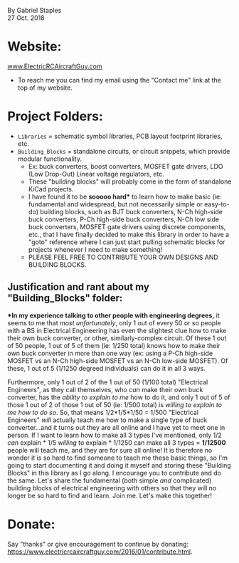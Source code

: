 By Gabriel Staples  
27 Oct. 2018  

# Website:
www.ElectricRCAircraftGuy.com  
- To reach me you can find my email using the "Contact me" link at the top of my website.  

# Project Folders:
* `Libraries` = schematic symbol libraries, PCB layout footprint libraries, etc.
* `Building_Blocks` = standalone circuits, or circuit snippets, which provide modular functionality.
  * Ex: buck converters, boost converters, MOSFET gate drivers, LDO (Low Drop-Out) Linear voltage regulators, etc.
  * These "building blocks" will probably come in the form of standalone KiCad projects.
  * I have found it to be **sooooo hard\*** to learn how to make basic (ie: fundamental and widespread, but not necessarily simple or easy-to-do) building blocks, such as BJT buck converters, N-Ch high-side buck converters, P-Ch high-side buck converters, N-Ch low side buck converters, MOSFET gate drivers using discrete components, etc., that I have finally decided to make this library in order to have a "goto" reference where I can just start pulling schematic blocks for projects whenever I need to make something! 
  * PLEASE FEEL FREE TO CONTRIBUTE YOUR OWN DESIGNS AND BUILDING BLOCKS.

## Justification and rant about my "Building_Blocks" folder:
**\*In my experience talking to other people with engineering degrees,** it seems to me that *most unfortunately*, only 1 out of every 50 or so people with a BS in Electrical Engineering has even the slightest clue how to make their own buck converter, or other, similarly-complex circuit. Of these 1 out of 50 people, 1 out of 5 of them (ie: 1/250 total) knows how to make their own buck converter in more than one way (ex: using a P-Ch high-side MOSFET vs an N-Ch high-side MOSFET vs an N-Ch low-side MOSFET). Of these, 1 out of 5 (1/1250 degreed individuals) can do it in all 3 ways.  

Furthermore, only 1 out of 2 of the 1 out of 50 (1/100 total) "Electrical Engineers", as they call themselves, who *can* make their own buck converter, has the *ability to explain to me* how to do it, and only 1 out of 5 of those 1 out of 2 of those 1 out of 50 (ie: 1/500 total) is *willing to explain to me how to do so*. So, that means 1/2\*1/5\*1/50 = 1/500 "Electrical Engineers" *will* actually teach me how to make a single type of buck converter...and it turns out they are all online and I have yet to meet one in person. If I want to learn how to make all 3 types I've mentioned, only 1/2 *can* explain \* 1/5 *willing* to explain \* 1/1250 can make all 3 types = **1/12500** people will teach me, and they are for sure all online! It is therefore no wonder it is so hard to find someone to teach me these basic things, so I'm going to start documenting it and doing it myself and storing these "Building Blocks" in this library as I go along. I encourage you to contribute and do the same. Let's share the fundamental (both simple *and* complicated) building blocks of electrical engineering with others so that they will no longer be so hard to find and learn. Join me. Let's make this together!

# Donate:
Say "thanks" or give encouragement to continue by donating: https://www.electricrcaircraftguy.com/2016/01/contribute.html.

